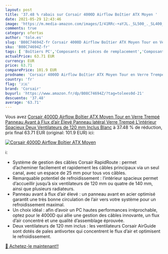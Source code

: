 ```yaml
---
layout: post
title: '37.48 % rabais sur Corsair 4000D Airflow Boîtier ATX Moyen '
date: 2021-05-29 12:43:46
image: 'https://m.media-amazon.com/images/I/41RRc-+aYJL._SL500_._SL400_.jpg'
comments: true
category: ofertas
author: 'tole.es'
slug: 'B08C74694Z-fr Corsair 4000D Airflow Boîtier ATX Moyen Tour en Verre...'
sku: 'B08C74694Z-fr'
tags: [ 'Boîtiers PC','Composants et pièces de remplacement','Composants externes','Informatique','corsair', ]
actualPrice: 63.71 EUR
currency: EUR
price: 63.71
comparePrice: 101.9 EUR
prodname: 'Corsair 4000D Airflow Boîtier ATX Moyen Tour en Verre Trempé  Panneau Avant à Flux d’air Élevé  Panneau latéral Verre Trempé  L’intérieur Spacieux  Deux Ventilateurs de 120 mm Inclus  Blanc'
country: 'fr'
flag: '🇫🇷'
brand: 'Corsair'
buyurl: 'https://www.amazon.fr/dp/B08C74694Z/?tag=tolees0d-21'
descuento: '37.48'
average: '63.71'
---
```


Vous avez [Corsair 4000D Airflow Boîtier ATX Moyen Tour en Verre Trempé  Panneau Avant à Flux d’air Élevé  Panneau latéral Verre Trempé  L’intérieur Spacieux  Deux Ventilateurs de 120 mm Inclus  Blanc](https://www.amazon.fr/dp/B08C74694Z/?tag=tolees0d-21)  à  37.48 % de réduction, prix final  63.71 EUR (original: 101.9 EUR) ici:

[![Corsair 4000D Airflow Boîtier ATX Moyen ](https://m.media-amazon.com/images/I/41RRc-+aYJL._SL500_._SL400_.jpg)](https://www.amazon.fr/dp/B08C74694Z/?tag=tolees0d-21)

ℹ️:

- Système de gestion des câbles Corsair RapidRoute : permet d’acheminer facilement et rapidement les câbles principaux via un seul canal, avec un espace de 25 mm pour tous vos câbles.
- Remarquable potentiel de refroidissement : l’intérieur spacieux permet d’accueillir jusqu’à six ventilateurs de 120 mm ou quatre de 140 mm, ainsi que plusieurs radiateurs.
- Panneau avant à flux d’air élevé : un panneau avant en acier optimisé garantit une très bonne circulation de l’air vers votre système pour un refroidissement maximal.
- Un choix idéal : afin d’avoir un PC hautes performances irréprochable, optez pour le 4000D qui allie une gestion des câbles innovante, un flux d’air concentré et une qualité d’assemblage éprouvée.
- Deux ventilateurs de 120 mm inclus : les ventilateurs Corsair AirGuide sont dotés de pales antivortex qui concentrent le flux d’air et optimisent le refroidissement.

[🛒 Achetez-le maintenant!!](https://www.amazon.fr/dp/B08C74694Z/?tag=tolees0d-21)

